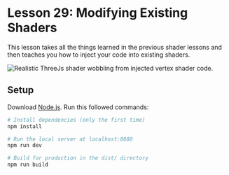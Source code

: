 # Lesson 29: Modifying Existing Shaders
This lesson takes all the things learned in the previous shader lessons and then teaches you how to inject your code into existing shaders.

![Realistic ThreeJs shader wobbling from injected vertex shader code.](/29-modified-materials/readme-assets/wobble-shader.gif)

## Setup
Download [Node.js](https://nodejs.org/en/download/).
Run this followed commands:

``` bash
# Install dependencies (only the first time)
npm install

# Run the local server at localhost:8080
npm run dev

# Build for production in the dist/ directory
npm run build
```
